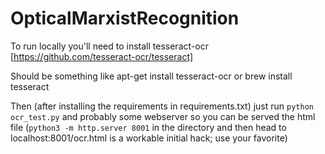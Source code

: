 # OpticalMarxistRecognition

To run locally you'll need to install tesseract-ocr [https://github.com/tesseract-ocr/tesseract]

Should be something like apt-get install tesseract-ocr or brew install tesseract


Then (after installing the requirements in requirements.txt) just run `python ocr_test.py` and probably some webserver so you can be served the html file (`python3 -m http.server 8001` in the directory and then head to localhost:8001/ocr.html is a workable initial hack; use your favorite)
